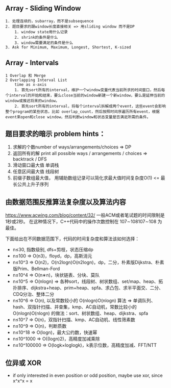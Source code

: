 ## Array - Sliding Window
    1. 处理连续的，subarray，而不是subsequence
    2. 题目要求的跟window长度直接相关 => 用sliding window 而不是DP
        1. window state用什么记录
        2. shrink的条件是什么
        3. window需要满足的条件是什么
    3. Ask for Minimum, Maximum, Longest, Shortest, K-sized   

## Array - Intervals
    1 Overlap 和 Merge
    2 Overlapping Interval List
        time as x-axis
        1. 首先sort所有的interval，维护一个window变量代表当前所求的时间窗口，然后每个interval的开始和结束，要么close当前的window新建一个新window，要么是延伸当前的window或推迟将来的window。
        2. 首先sort所有的interval，将每个interval拆解成两个event，这些event会影响整个program的某些状态，比如 overlap_count，然后按照时间序遍历所有event，根据event来open和close window，然后判断window和状态变量是否满足所需的条件。

## 题目要求的暗示 problem hints：
1. 求解的个数number of ways/arrangements/choices => DP
2. 返回所有的解 print all possible ways / arrangements / choices => backtrack / DFS
3. 滑动窗口最大值 单调栈
4. 任意区间最大值 线段树
5. 前缀子数组最大值， 用辅助数组记录可以简化求最大值时间复杂度O(1) <= 最长公共上升子序列

## 由数据范围反推算法复杂度以及算法内容
  https://www.acwing.com/blog/content/32/
一般ACM或者笔试题的时间限制是1秒或2秒。
在这种情况下，C++代码中的操作次数控制在 107∼108107∼108 为最佳。

下面给出在不同数据范围下，代码的时间复杂度和算法该如何选择：

- n≤30, 指数级别, dfs+剪枝，状态压缩dp
- n≤100 => O(n3)，floyd，dp，高斯消元
- n≤10^3 => O(n2)，O(n2logn)O(n2logn)，dp，二分，朴素版Dijkstra、朴素版Prim、Bellman-Ford
- n≤10^4 => O(n∗n)，块状链表、分块、莫队
- n≤10^5 => O(nlogn) => 各种sort，线段树、树状数组、set/map、heap、拓扑排序、dijkstra+heap、prim+heap、spfa、求凸包、求半平面交、二分、CDQ分治、整体二分
- n≤10^6 => O(n), 以及常数较小的 O(nlogn)O(nlogn) 算法 => 单调队列、 hash、双指针扫描、并查集，kmp、AC自动机，常数比较小的 O(nlogn)O(nlogn) 的做法：sort、树状数组、heap、dijkstra、spfa
- n≤10^7 => O(n)，双指针扫描、kmp、AC自动机、线性筛素数
- n≤10^9 => O(n)，判断质数
- n≤10^18 => O(logn)，最大公约数，快速幂
- n≤10^1000 => O((logn)2)，高精度加减乘除
- n≤10^100000 => O(logk×loglogk)，k表示位数，高精度加减、FFT/NTT

## 位异或 XOR
- if only interested in even position or odd position, maybe use xor, since x^x^x = x